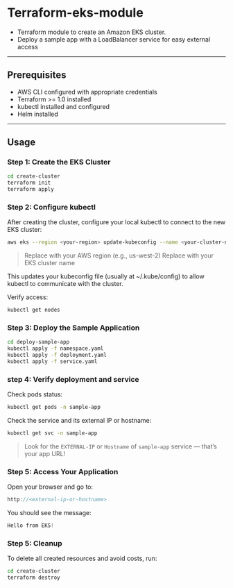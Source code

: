 # Terraform-eks-module

- Terraform module to create an Amazon EKS cluster.
- Deploy a sample app with a LoadBalancer service for easy external access

---

## Prerequisites

- AWS CLI configured with appropriate credentials
- Terraform >= 1.0 installed
- kubectl installed and configured
- Helm installed

---

## Usage

### Step 1: Create the EKS Cluster

```bash
cd create-cluster
terraform init
terraform apply
```

### Step 2: Configure kubectl

After creating the cluster, configure your local kubectl to connect to the new EKS cluster:
```bash
aws eks --region <your-region> update-kubeconfig --name <your-cluster-name>
```
> Replace <your-region> with your AWS region (e.g., us-west-2)
Replace <your-cluster-name> with your EKS cluster name

This updates your kubeconfig file (usually at ~/.kube/config) to allow kubectl to communicate with the cluster.

Verify access:
```bash
kubectl get nodes
```

### Step 3: Deploy the Sample Application

```bash
cd deploy-sample-app
kubectl apply -f namespace.yaml
kubectl apply -f deployment.yaml
kubectl apply -f service.yaml
```
### step 4: Verify deployment and service

Check pods status:
```bash
kubectl get pods -n sample-app
```
Check the service and its external IP or hostname:
```bash
kubectl get svc -n sample-app
```
> Look for the `EXTERNAL-IP` or `Hostname` of `sample-app` service — that’s your app URL!

### Step 5: Access Your Application

Open your browser and go to:
```cpp
http://<external-ip-or-hostname>
```
You should see the message:
```csharp
Hello from EKS!
```

### Step 5: Cleanup

To delete all created resources and avoid costs, run:

```bash
cd create-cluster
terraform destroy
```
